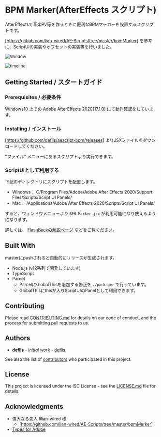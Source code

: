 # BPM Marker(AfterEffects スクリプト)

AfterEffectsで音楽PV等を作るときに便利なBPMマーカーを設置するスクリプトです。

[https://github.com/lian-wired/AE-Scripts/tree/master/bpmMarker] を参考に、ScriptUIの実装やオフセットの実装等を行いました。

![Window](https://user-images.githubusercontent.com/206113/82857310-98043e80-9f4b-11ea-809a-97868797611e.png)

![timeline](https://user-images.githubusercontent.com/206113/82857359-ba965780-9f4b-11ea-952c-1fe2214a142c.png)


## Getting Started / スタートガイド

### Prerequisites / 必要条件

Windows10 上での Adobe AfterEffects 2020(17.1.0) にて動作確認をしています。

### Installing / インストール

[https://github.com/deflis/aescript-bpm/releases] よりJSXファイルをダウンロードしてください。

"ファイル" メニューにあるスクリプトより実行できます。

### ScriptUIとして利用する

下記のディレクトリにスクリプトを配置します。

* Windows： C/Program Files/Adobe/Adobe After Effects 2020/Support Files/Scripts/Script UI Panels/
* Mac： /Applications/Adobe After Effects 2020/Scripts/Script UI Panels/

すると、ウィンドウメニューより `BPM.Marker.jsx` が利用可能になり使えるようになります。

詳しくは、 [FlashBackの解説ページ](https://flashbackj.com/aescripts-scripts-install) などをご覧ください。

## Built With

masterにpushされると自動的にリリースが生成されます。

* Node.js (v12系列で開発しています)
* TypeScript
* Parcel
  * ParcelにGlobalThisを追加する修正を `./packager` で行っています。
  * GlobalThisにthisが入りScriptUIのPanelとして利用できます。

## Contributing

Please read [CONTRIBUTING.md](https://gist.github.com/PurpleBooth/b24679402957c63ec426) for details on our code of conduct, and the process for submitting pull requests to us.

## Authors

* **deflis** - *Initial work* - [deflis](https://github.com/deflis)

See also the list of [contributors](https://github.com/deflis/arscript-bpm/contributors) who participated in this project.

## License

This project is licensed under the ISC License - see the [LICENSE.md](LICENSE.md) file for details

## Acknowledgments

* 偉大なる先人 lilian-wired 様
  * [https://github.com/lian-wired/AE-Scripts/tree/master/bpmMarker]
* [Types for Adobe](https://github.com/pravdomil/Types-for-Adobe)
